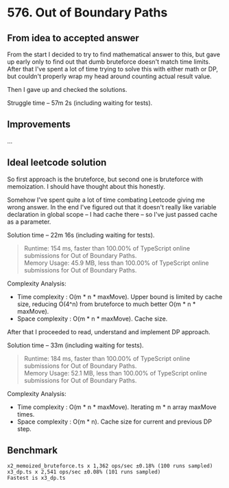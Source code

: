 # 576. Out of Boundary Paths

## From idea to accepted answer

From the start I decided to try to find mathematical answer to this,
but gave up early only to find out that dumb bruteforce doesn't match
time limits. After that I've spent a lot of time trying to solve this
with either math or DP, but couldn't properly wrap my head around
counting actual result value.

Then I gave up and checked the solutions.

Struggle time – 57m 2s (including waiting for tests).

## Improvements

...

## Ideal leetcode solution

So first approach is the bruteforce, but second one is bruteforce
with memoization. I should have thought about this honestly.

Somehow I've spent quite a lot of time combating Leetcode giving me wrong answer.
In the end I've figured out that it doesn't really like variable declaration
in global scope – I had cache there – so I've just passed cache as a parameter.

Solution time – 22m 16s (including waiting for tests).

> Runtime: 154 ms, faster than 100.00% of TypeScript online submissions for Out of Boundary Paths.  
> Memory Usage: 45.9 MB, less than 100.00% of TypeScript online submissions for Out of Boundary Paths.

Complexity Analysis:

- Time complexity : O(m * n * maxMove). Upper bound is limited by cache size,
  reducing O(4^n) from bruteforce to much better O(m * n * maxMove).
- Space complexity : O(m * n * maxMove). Cache size.

After that I proceeded to read, understand and implement DP approach.

Solution time – 33m (including waiting for tests).

> Runtime: 184 ms, faster than 100.00% of TypeScript online submissions for Out of Boundary Paths.  
> Memory Usage: 52.1 MB, less than 100.00% of TypeScript online submissions for Out of Boundary Paths.

Complexity Analysis:

- Time complexity : O(m * n * maxMove). Iterating m * n array maxMove times.
- Space complexity : O(m * n). Cache size for current and previous DP step.

## Benchmark

```
x2_memoized_bruteforce.ts x 1,362 ops/sec ±0.18% (100 runs sampled)
x3_dp.ts x 2,541 ops/sec ±0.08% (101 runs sampled)
Fastest is x3_dp.ts
```
